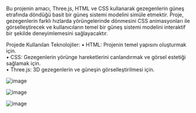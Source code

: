 Bu projenin amacı, Three.js, HTML ve CSS kullanarak gezegenlerin güneş etrafında döndüğü 
basit bir güneş sistemi modelini simüle etmektir. Proje, gezegenlerin farklı hızlarda 
yörüngelerinde dönmesini CSS animasyonları ile görselleştirecek ve kullanıcıların temel bir 
güneş sistemi modelini interaktif bir şekilde deneyimlemesini sağlayacaktır.

Projede Kullanılan Teknolojiler: 
• HTML: Projenin temel yapısını oluşturmak için.  
• CSS: Gezegenlerin yörünge hareketlerini canlandırmak ve görsel estetiği sağlamak için.  
• Three.js: 3D gezegenlerin ve güneşin görselleştirilmesi için. 


![image](https://github.com/user-attachments/assets/cd0f94c9-0ad4-43f7-a05a-2924bcc2a687)


![image](https://github.com/user-attachments/assets/0e40d16a-6045-44f1-9972-53660c25034d)


![image](https://github.com/user-attachments/assets/a78d0f98-c36d-4a68-b40c-f9120eb9d30d)

